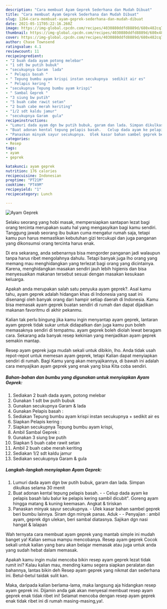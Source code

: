 ```yaml
---
description: "Cara membuat Ayam Geprek Sederhana dan Mudah Dibuat"
title: "Cara membuat Ayam Geprek Sederhana dan Mudah Dibuat"
slug: 1264-cara-membuat-ayam-geprek-sederhana-dan-mudah-dibuat
date: 2021-05-11T05:22:16.260Z
image: https://img-global.cpcdn.com/recipes/4030880ddfd8889d/680x482cq70/ayam-geprek-foto-resep-utama.jpg
thumbnail: https://img-global.cpcdn.com/recipes/4030880ddfd8889d/680x482cq70/ayam-geprek-foto-resep-utama.jpg
cover: https://img-global.cpcdn.com/recipes/4030880ddfd8889d/680x482cq70/ayam-geprek-foto-resep-utama.jpg
author: Chase Townsend
ratingvalue: 4.1
reviewcount: 11
recipeingredient:
- "2 buah dada ayam potong melebar"
- "1 sdt bw putih bubuk"
- "secukupnya Garam  lada"
- " Pelapis basah "
- " Tepung bumbu ayam krispi instan secukupnya  sedikit air es"
- " Pelapis kering "
- "secukupnya Tepung bumbu ayam krispi"
- " Sambal Geprek "
- "3 siung bw putih"
- "5 buah cabe rawit setan"
- "2 buah cabe merah keriting"
- "1/2 sdt kaldu jamur"
- "secukupnya Garam  gula"
recipeinstructions:
- "Lumuri dada ayam dgn bw putih bubuk, garam dan lada. Simpan dikulkas selama 30 menit"
- "Buat adonan kental tepung pelapis basah.   Celup dada ayam ke pelapis basah lalu balur ke pelapis kering sambil dicubit&#34;. Goreng ayam hingga matang &amp; kuning keemasan. Angkat &amp; tiriskan"
- "Panaskan minyak sayur secukupnya.  Ulek kasar bahan sambel geprek beri bumbu lainnya. Siram dgn minyak panas. Aduk   Penyajian : ambil ayam, geprek dgn ulekan, beri sambal diatasnya. Sajikan dgn nasi hangat &amp; lalapan"
categories:
- Resep
tags:
- ayam
- geprek

katakunci: ayam geprek 
nutrition: 176 calories
recipecuisine: Indonesian
preptime: "PT21M"
cooktime: "PT49M"
recipeyield: "1"
recipecategory: Lunch

---
```



![Ayam Geprek](https://img-global.cpcdn.com/recipes/4030880ddfd8889d/680x482cq70/ayam-geprek-foto-resep-utama.jpg)

Selaku seorang yang hobi masak, mempersiapkan santapan lezat bagi orang tercinta merupakan suatu hal yang mengasyikan bagi kamu sendiri. Tanggung jawab seorang ibu bukan cuma mengatur rumah saja, tetapi kamu pun harus memastikan kebutuhan gizi tercukupi dan juga panganan yang dikonsumsi orang tercinta harus enak.

Di era  sekarang, anda sebenarnya bisa mengorder panganan jadi walaupun tanpa harus ribet mengolahnya dahulu. Tetapi banyak juga lho orang yang memang mau menghidangkan yang terlezat bagi orang yang dicintainya. Karena, menghidangkan masakan sendiri jauh lebih higienis dan bisa menyesuaikan makanan tersebut sesuai dengan masakan kesukaan keluarga. 



Apakah anda merupakan salah satu penyuka ayam geprek?. Asal kamu tahu, ayam geprek adalah hidangan khas di Indonesia yang saat ini disenangi oleh banyak orang dari hampir setiap daerah di Indonesia. Kamu bisa memasak ayam geprek buatan sendiri di rumah dan dapat dijadikan makanan favoritmu di akhir pekanmu.

Kalian tak perlu bingung jika kamu ingin menyantap ayam geprek, lantaran ayam geprek tidak sukar untuk didapatkan dan juga kamu pun boleh memasaknya sendiri di tempatmu. ayam geprek boleh diolah lewat beragam cara. Sekarang ada banyak resep kekinian yang menjadikan ayam geprek semakin mantap.

Resep ayam geprek juga mudah sekali untuk dibikin, lho. Anda tidak usah repot-repot untuk memesan ayam geprek, tetapi Kalian dapat menyiapkan sendiri di rumah. Bagi Kamu yang akan menyajikannya, di bawah ini adalah cara menyajikan ayam geprek yang enak yang bisa Kita coba sendiri.

<!--inarticleads1-->

##### Bahan-bahan dan bumbu yang digunakan untuk menyiapkan Ayam Geprek:

1. Sediakan 2 buah dada ayam, potong melebar
1. Gunakan 1 sdt bw putih bubuk
1. Gunakan secukupnya Garam &amp; lada
1. Gunakan  Pelapis basah :
1. Sediakan  Tepung bumbu ayam krispi instan secukupnya + sedikit air es
1. Siapkan  Pelapis kering :
1. Siapkan secukupnya Tepung bumbu ayam krispi,
1. Ambil  Sambal Geprek :
1. Gunakan 3 siung bw putih
1. Siapkan 5 buah cabe rawit setan
1. Ambil 2 buah cabe merah keriting
1. Sediakan 1/2 sdt kaldu jamur
1. Sediakan secukupnya Garam &amp; gula




<!--inarticleads2-->

##### Langkah-langkah menyiapkan Ayam Geprek:

1. Lumuri dada ayam dgn bw putih bubuk, garam dan lada. Simpan dikulkas selama 30 menit
1. Buat adonan kental tepung pelapis basah.  -  - Celup dada ayam ke pelapis basah lalu balur ke pelapis kering sambil dicubit&#34;. Goreng ayam hingga matang &amp; kuning keemasan. Angkat &amp; tiriskan
1. Panaskan minyak sayur secukupnya.  - Ulek kasar bahan sambel geprek beri bumbu lainnya. Siram dgn minyak panas. Aduk  -  - Penyajian : ambil ayam, geprek dgn ulekan, beri sambal diatasnya. Sajikan dgn nasi hangat &amp; lalapan




Wah ternyata cara membuat ayam geprek yang mantab simple ini mudah banget ya! Kalian semua mampu mencobanya. Resep ayam geprek Cocok sekali untuk kalian yang baru akan belajar memasak atau juga untuk anda yang sudah hebat dalam memasak.

Apakah kamu ingin mulai mencoba bikin resep ayam geprek lezat tidak rumit ini? Kalau kalian mau, mending kamu segera siapkan peralatan dan bahannya, lantas bikin deh Resep ayam geprek yang nikmat dan sederhana ini. Betul-betul taidak sulit kan. 

Maka, daripada kalian berlama-lama, maka langsung aja hidangkan resep ayam geprek ini. Dijamin anda gak akan menyesal membuat resep ayam geprek enak tidak ribet ini! Selamat mencoba dengan resep ayam geprek enak tidak ribet ini di rumah masing-masing,ya!.

